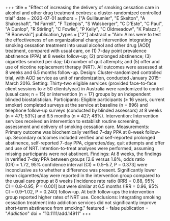 +++
title = "Effect of increasing the delivery of smoking cessation care in alcohol and other drug treatment centres: a cluster-randomized controlled trial"
date = 2020-07-01
authors = ["A Guillaumier", "E Skelton", "A Shakeshaft", "M Farrell", "F Tzelepis", "S Walsberger", "C D'Este", "C Paul", "A Dunlop", "R Stirling", "C Fowlie", "P Kelly", "C Oldmeadow", "K Palazzi", "B Bonevski"]
publication_types = ["2"]
abstract = "Aim: Aims were to test the effectiveness of an organizational change intervention integrating smoking cessation treatment into usual alcohol and other drug (AOD) treatment, compared with usual care, on (1) 7-day point prevalence abstinence (PPA) at 8 weeks follow-up; (2) prolonged abstinence; (3) cigarettes smoked per day; (4) number of quit attempts; and (5) offer and use of nicotine replacement therapy (NRT). All outcomes were assessed at 8 weeks and 6.5 months follow-up. Design: Cluster-randomized controlled trial, with AOD service as unit of randomization, conducted January 2015–March 2016. Setting: Thirty-two eligible services (provided face-to-face client sessions to ≥ 50 clients/year) in Australia were randomized to control (usual care; n = 15) or intervention (n = 17) groups by an independent blinded biostatistician. Participants: Eligible participants (≥ 16 years, current smoker) completed surveys at the service at baseline (n = 896) and telephone follow-up surveys (conducted by blinded assessors) at 8 weeks (n = 471; 53%) and 6.5 months (n = 427; 48%). Intervention: Intervention services received an intervention to establish routine screening, assessment and delivery of smoking cessation care. Measurements: Primary outcome was biochemically verified 7-day PPA at 8-week follow-up. Secondary outcomes included verified and self-reported prolonged abstinence, self-reported 7-day PPA, cigarettes/day, quit attempts and offer and use of NRT. Intention-to-treat analyses were performed, assuming missing participants were not abstinent. Findings: At 8 weeks, the findings in verified 7-day PPA between groups [2.6 versus 1.8%, odds ratio (OR) = 1.72, 95% confidence interval (CI) = 0.5–5.7, P = 0.373] were inconclusive as to whether a difference was present. Significantly lower mean cigarettes/day were reported in the intervention group compared to the usual care group at 8 weeks [incidence rate ratio (IRR) = 0.88, 95% CI = 0.8–0.95, P = 0.001] but were similar at 6.5 months (IRR = 0.96, 95% CI = 0.9–1.02, P = 0.240) follow-up. At both follow-ups the intervention group reported higher rates of NRT use. Conclusions: Integrating smoking cessation treatment into addiction services did not significantly improve short-term abstinence from smoking."
featured = false
publication = "*Addiction*"
doi = "10.1111/add.14911"
+++

